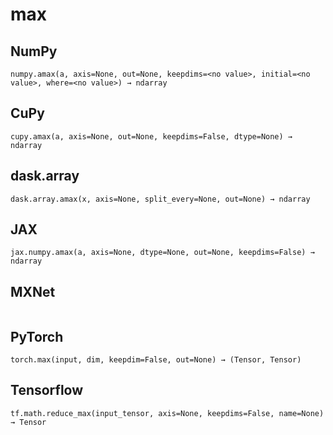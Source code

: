 # max

## NumPy

```
numpy.amax(a, axis=None, out=None, keepdims=<no value>, initial=<no value>, where=<no value>) → ndarray
```

## CuPy

```
cupy.amax(a, axis=None, out=None, keepdims=False, dtype=None) → ndarray
```

## dask.array

```
dask.array.amax(x, axis=None, split_every=None, out=None) → ndarray
```

## JAX

```
jax.numpy.amax(a, axis=None, dtype=None, out=None, keepdims=False) → ndarray
```

## MXNet

```

```

## PyTorch

```
torch.max(input, dim, keepdim=False, out=None) → (Tensor, Tensor)
```

## Tensorflow

```
tf.math.reduce_max(input_tensor, axis=None, keepdims=False, name=None) → Tensor
```
